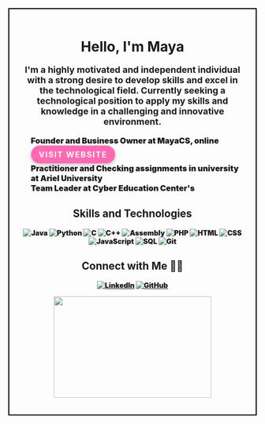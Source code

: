 <div style="border: 2px solid black; padding: 20px; font-weight: 900;"><h1 align="center">Hello, I'm Maya</h1>

<p align="center" style="font-size: 18px;">
  <b>I'm a highly motivated and independent individual with a strong desire to develop skills and excel in the technological field. Currently seeking a technological position to apply my skills and knowledge in a challenging and innovative environment.</b>
</p>

<ul style="list-style-type: none;">
  <li style="font-size: 16px;">Founder and Business Owner at MayaCS, online <a href="https://mayacs.biz/home" target="_blank" style="display: inline-block; background-color: #FF69B4; color: #FFFFFF; padding: 0.5rem 1rem; border-radius: 30px; text-decoration: none; font-weight: bold; text-transform: uppercase; letter-spacing: 0.1rem; box-shadow: 0px 4px 10px rgba(0, 0, 0, 0.2); transition: all 0.3s ease-in-out;">Visit Website</a></li>
  <li style="font-size: 16px;">Practitioner and Checking assignments in university at Ariel University</li>
  <li style="font-size: 16px;">Team Leader at Cyber Education Center's</li>
</ul>



<h2 align="center">Skills and Technologies</h2>

<p align="center">
  <img src="https://img.shields.io/badge/-Java-007396?style=flat-square&logo=Java&logoColor=white" alt="Java">
  <img src="https://img.shields.io/badge/-Python-3776AB?style=flat-square&logo=Python&logoColor=white" alt="Python">
  <img src="https://img.shields.io/badge/-C-00599C?style=flat-square&logo=C&logoColor=white" alt="C">
  <img src="https://img.shields.io/badge/-C++-00599C?style=flat-square&logo=C%2B%2B&logoColor=white" alt="C++">
  <img src="https://img.shields.io/badge/-Assembly-4B0082?style=flat-square&logo=Assembly&logoColor=white" alt="Assembly">
  <img src="https://img.shields.io/badge/-PHP-777BB4?style=flat-square&logo=PHP&logoColor=white" alt="PHP">
  <img src="https://img.shields.io/badge/-HTML-E34F26?style=flat-square&logo=HTML5&logoColor=white" alt="HTML">
  <img src="https://img.shields.io/badge/-CSS-1572B6?style=flat-square&logo=CSS3&logoColor=white" alt="CSS">
  <img src="https://img.shields.io/badge/-JavaScript-F7DF1E?style=flat-square&logo=JavaScript&logoColor=black" alt="JavaScript">
  <img src="https://img.shields.io/badge/-SQL-4479A1?style=flat-square&logo=MySQL&logoColor=white" alt="SQL">
  <img src="https://img.shields.io/badge/-Git-F05032?style=flat-square&logo=Git&logoColor=white" alt="Git">
</p>

<h2 align="center">Connect with Me 🤝🏼</h2>

<p align="center">
  <a href="https://linkedin.com/in/maya-rom" target="_blank">
    <img src="https://img.shields.io/badge/-Maya%20Rom-blue?style=for-the-badge&logo=Linkedin&logoColor=white&link=https://linkedin.com/in/maya-rom/" alt="LinkedIn"></a>
  <a href="https://github.com/mayarom" target="_blank">
    <img src="https://img.shields.io/badge/-mayarom-black?style=for-the-badge&logo=Github&logoColor=white&link=https://github.com/mayarom/" alt="GitHub"></a>
  <br>
  
</p>

  <div align="center">
    <img src="https://media.giphy.com/media/7DzlajZNY5D0I/giphy.gif" width="320" height="205">
    <p><a href="https://giphy.com/gifs/girls-weird-sassy-7DzlajZNY5D0I"></a></p>
  </div>
</div>
 
  




